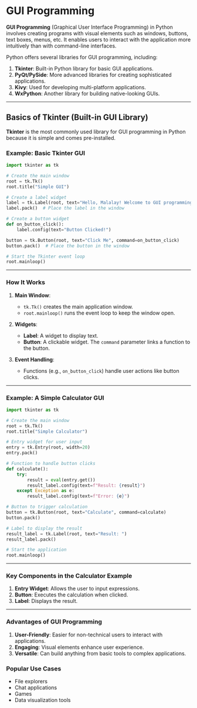 # GUI Programming

**GUI Programming** (Graphical User Interface Programming) in Python involves creating programs with visual elements such as windows, buttons, text boxes, menus, etc. It enables users to interact with the application more intuitively than with command-line interfaces.

Python offers several libraries for GUI programming, including:

1. **Tkinter**: Built-in Python library for basic GUI applications.
2. **PyQt/PySide**: More advanced libraries for creating sophisticated applications.
3. **Kivy**: Used for developing multi-platform applications.
4. **WxPython**: Another library for building native-looking GUIs.

---

## Basics of Tkinter (Built-in GUI Library)

**Tkinter** is the most commonly used library for GUI programming in Python because it is simple and comes pre-installed.

### Example: Basic Tkinter GUI

```python
import tkinter as tk

# Create the main window
root = tk.Tk()
root.title("Simple GUI")

# Create a label widget
label = tk.Label(root, text="Hello, Malalay! Welcome to GUI programming.")
label.pack()  # Place the label in the window

# Create a button widget
def on_button_click():
    label.config(text="Button Clicked!")

button = tk.Button(root, text="Click Me", command=on_button_click)
button.pack()  # Place the button in the window

# Start the Tkinter event loop
root.mainloop()
```

---

### How It Works

1. **Main Window**:

   - `tk.Tk()` creates the main application window.
   - `root.mainloop()` runs the event loop to keep the window open.

2. **Widgets**:

   - **Label**: A widget to display text.
   - **Button**: A clickable widget. The `command` parameter links a function to the button.

3. **Event Handling**:
   - Functions (e.g., `on_button_click`) handle user actions like button clicks.

---

### Example: A Simple Calculator GUI

```python
import tkinter as tk

# Create the main window
root = tk.Tk()
root.title("Simple Calculator")

# Entry widget for user input
entry = tk.Entry(root, width=20)
entry.pack()

# Function to handle button clicks
def calculate():
    try:
        result = eval(entry.get())
        result_label.config(text=f"Result: {result}")
    except Exception as e:
        result_label.config(text=f"Error: {e}")

# Button to trigger calculation
button = tk.Button(root, text="Calculate", command=calculate)
button.pack()

# Label to display the result
result_label = tk.Label(root, text="Result: ")
result_label.pack()

# Start the application
root.mainloop()
```

---

### Key Components in the Calculator Example

1. **Entry Widget**: Allows the user to input expressions.
2. **Button**: Executes the calculation when clicked.
3. **Label**: Displays the result.

---

### Advantages of GUI Programming

1. **User-Friendly**: Easier for non-technical users to interact with applications.
2. **Engaging**: Visual elements enhance user experience.
3. **Versatile**: Can build anything from basic tools to complex applications.

### Popular Use Cases

- File explorers
- Chat applications
- Games
- Data visualization tools

